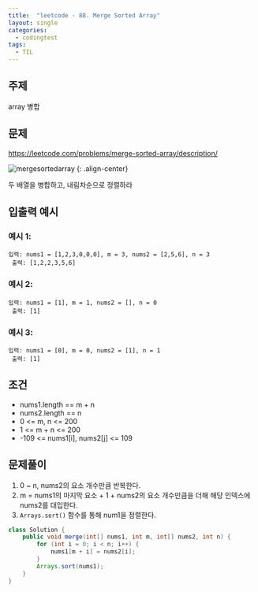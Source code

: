 ```yaml
---
title:  "leetcode - 88. Merge Sorted Array"
layout: single
categories:
  - codingtest
tags:
  - TIL
---
```


## 주제
array 병합

## 문제
https://leetcode.com/problems/merge-sorted-array/description/

![mergesortedarray](https://github.com/user-attachments/assets/d7eddbb8-f51d-43f5-8550-c78987ccda6f)
{: .align-center}

두 배열을 병합하고, 내림차순으로 정렬하라

## 입출력 예시
### 예시 1:
```
입력: nums1 = [1,2,3,0,0,0], m = 3, nums2 = [2,5,6], n = 3
 출력: [1,2,2,3,5,6]
```

### 예시 2:
```
입력: nums1 = [1], m = 1, nums2 = [], n = 0
 출력: [1]
```

### 예시 3:
```
입력: nums1 = [0], m = 0, nums2 = [1], n = 1
 출력: [1]
```

## 조건
- nums1.length == m + n
- nums2.length == n
- 0 <= m, n <= 200
- 1 <= m + n <= 200
- -109 <= nums1[i], nums2[j] <= 109


## 문제풀이
1. 0 ~ n, nums2의 요소 개수만큼 반복한다.
2. m = nums1의 마지막 요소 + 1 + nums2의 요소 개수만큼을 더해 해당 인덱스에 nums2를 대입한다.
3. `Arrays.sort()` 함수를 통해 num1을 정렬한다. 

```java
class Solution {
    public void merge(int[] nums1, int m, int[] nums2, int n) {
        for (int i = 0; i < n; i++) {
            nums1[m + i] = nums2[i];
        }
        Arrays.sort(nums1);
    }
}
```